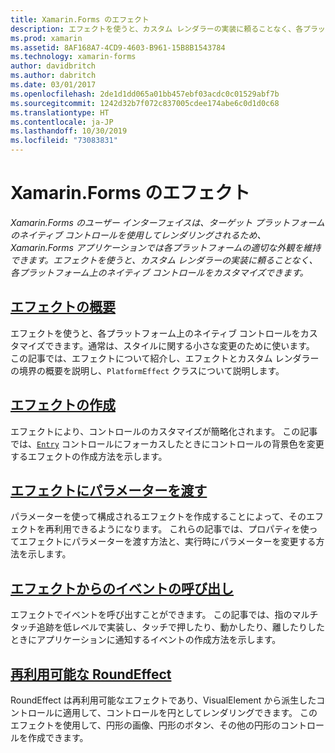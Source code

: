 ```yaml
---
title: Xamarin.Forms のエフェクト
description: エフェクトを使うと、カスタム レンダラーの実装に頼ることなく、各プラットフォーム上のネイティブ コントロールをカスタマイズできます。
ms.prod: xamarin
ms.assetid: 8AF168A7-4CD9-4603-B961-15B8B1543784
ms.technology: xamarin-forms
author: davidbritch
ms.author: dabritch
ms.date: 03/01/2017
ms.openlocfilehash: 2de1d1dd065a01bb457ebf03acdc0c01529abf7b
ms.sourcegitcommit: 1242d32b7f072c837005cdee174abe6c0d1d0c68
ms.translationtype: HT
ms.contentlocale: ja-JP
ms.lasthandoff: 10/30/2019
ms.locfileid: "73083831"
---
```

# <a name="xamarinforms-effects"></a>Xamarin.Forms のエフェクト

_Xamarin.Forms のユーザー インターフェイスは、ターゲット プラットフォームのネイティブ コントロールを使用してレンダリングされるため、Xamarin.Forms アプリケーションでは各プラットフォームの適切な外観を維持できます。エフェクトを使うと、カスタム レンダラーの実装に頼ることなく、各プラットフォーム上のネイティブ コントロールをカスタマイズできます。_

## <a name="introduction-to-effectsintroductionmd"></a>[エフェクトの概要](introduction.md)

エフェクトを使うと、各プラットフォーム上のネイティブ コントロールをカスタマイズできます。通常は、スタイルに関する小さな変更のために使います。 この記事では、エフェクトについて紹介し、エフェクトとカスタム レンダラーの境界の概要を説明し、`PlatformEffect` クラスについて説明します。

## <a name="creating-an-effectcreatingmd"></a>[エフェクトの作成](creating.md)

エフェクトにより、コントロールのカスタマイズが簡略化されます。 この記事では、[`Entry`](xref:Xamarin.Forms.Entry) コントロールにフォーカスしたときにコントロールの背景色を変更するエフェクトの作成方法を示します。

## <a name="passing-parameters-to-an-effectpassing-parametersindexmd"></a>[エフェクトにパラメーターを渡す](passing-parameters/index.md)

パラメーターを使って構成されるエフェクトを作成することによって、そのエフェクトを再利用できるようになります。 これらの記事では、プロパティを使ってエフェクトにパラメーターを渡す方法と、実行時にパラメーターを変更する方法を示します。

## <a name="invoking-events-from-an-effecttouch-trackingmd"></a>[エフェクトからのイベントの呼び出し](touch-tracking.md)

エフェクトでイベントを呼び出すことができます。 この記事では、指のマルチタッチ追跡を低レベルで実装し、タッチで押したり、動かしたり、離したりしたときにアプリケーションに通知するイベントの作成方法を示します。

## <a name="reusable-roundeffectreusable-roundeffectmd"></a>[再利用可能な RoundEffect](reusable-roundeffect.md)

RoundEffect は再利用可能なエフェクトであり、VisualElement から派生したコントロールに適用して、コントロールを円としてレンダリングできます。 このエフェクトを使用して、円形の画像、円形のボタン、その他の円形のコントロールを作成できます。
